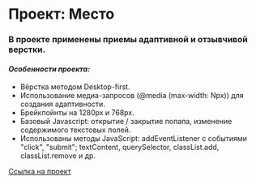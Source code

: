 # Проект: Место

### В проекте применены приемы адаптивной и отзывчивой верстки.
#### *Особенности проекта:*
* Вёрстка методом Desktop-first.
* Использование медиа-запросов (@media (max-width: Npx)) для создания адаптивности.
* Брейкпойнты на 1280px и 768px.
* Базовый Javascript: открытие / закрытие попапа, изменение содержимого текстовых полей.
* Использованы методы JavaScript: addEventListener с событиями "click", "submit"; textContent, querySelector, classList.add, classList.remove и др.

[Cсылка на проект](https://sergeygetmanskiy.github.io/mesto/ "Mesto")
